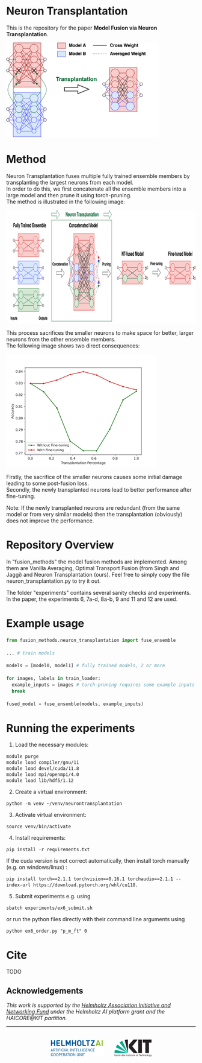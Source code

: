 # Neuron Transplantation
This is the repository for the paper **Model Fusion via Neuron Transplantation**.  

<img src="images/transplantation.drawio.svg" height="250px">



# Method  

Neuron Transplantation fuses multiple fully trained ensemble members by transplanting the largest neurons from each model.  
In order to do this, we first concatenate all the ensemble members into a large model and then prune it using torch-pruning.  
The method is illustrated in the following image:  

<div align="center">
  <img src="images/concat_pruning_process.drawio.svg" height="300px">
</div>


This process sacrifices the smaller neurons to make space for better, larger neurons from the other ensemble members.  
The following image shows two direct consequences:  

<img src="images/ex9.svg" height="300px">

Firstly, the sacrifice of the smaller neurons causes some initial damage leading to some post-fusion loss.  
Secondly, the newly transplanted neurons lead to better performance after fine-tuning.  

Note: If the newly transplanted neurons are redundant (from the same model or from very similar models) then the transplantation (obviously) does not improve the 
performance.

# Repository Overview 
In "fusion_methods" the model fusion methods are implemented. Among them are Vanilla Averaging, Optimal Transport Fusion (from Singh and Jaggi) and Neuron Transplantation (ours).
Feel free to simply copy the file neuron_transplantation.py to try it out.  

The folder "experiments" contains several sanity checks and experiments.  
In the paper, the experiments 6, 7a-d, 8a-b, 9 and 11 and 12 are used.   

# Example usage
```python
from fusion_methods.neuron_transplantation import fuse_ensemble  

... # train models  

models = [model0, model1] # fully trained models, 2 or more  

for images, labels in train_loader:  
  example_inputs = images # torch-pruning requires some example inputs to work  
  break  
  
fused_model = fuse_ensemble(models, example_inputs)  
```



# Running the experiments
1) Load the necessary modules:
```   
module purge  
module load compiler/gnu/11  
module load devel/cuda/11.8    
module load mpi/openmpi/4.0  
module load lib/hdf5/1.12  
```
2) Create a virtual environment:  
```
python -m venv ~/venv/neurontransplantation
```
3) Activate virtual environment:  
```
source venv/bin/activate
```
4) Install requirements:
```
pip install -r requirements.txt
```
If the cuda version is not correct automatically, then install torch manually (e.g. on windows/linux) :  
```
pip install torch==2.1.1 torchvision==0.16.1 torchaudio==2.1.1 --index-url https://download.pytorch.org/whl/cu118.  
```

5) Submit experiments e.g. using  
```
sbatch experiments/ex6_submit.sh  
```
or run the python files directly with their command line arguments using  
```
python ex6_order.py "p_m_ft" 0
```

# Cite
TODO

## Acknowledgements

*This work is supported by the [Helmholtz Association Initiative and
Networking Fund](https://www.helmholtz.de/en/about_us/the_association/initiating_and_networking/)
under the Helmholtz AI platform grant and the HAICORE@KIT partition.*

---

<div align="center">
    <a href="https://www.helmholtz.ai/"><img src="logos/helmholtzai_logo.jpg" height="45px" hspace="3%" vspace="20px"></a><a href="http://www.kit.edu/english/index.php"><img src="logos/kit_logo.svg" height="45px" hspace="3%" vspace="20px"></a><a 
</div>

